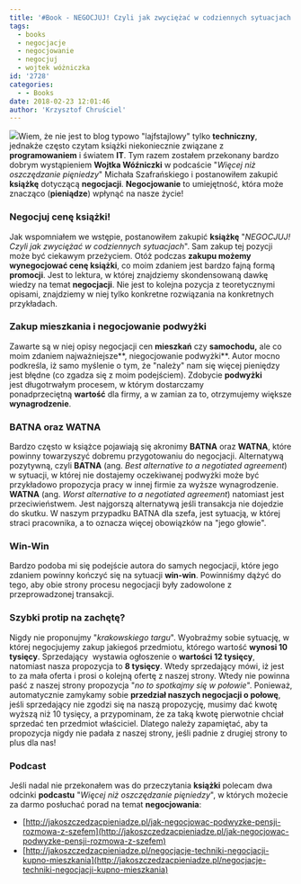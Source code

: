 ```yaml
---
title: '#Book - NEGOCJUJ! Czyli jak zwyciężać w codziennych sytuacjach'
tags:
  - books
  - negocjacje
  - negocjowanie
  - negocjuj
  - wojtek wóżniczka
id: '2728'
categories:
  - - Books
date: 2018-02-23 12:01:46
author: 'Krzysztof Chruściel'
---
```


![](http://codecouple.pl/wp-content/uploads/2018/02/negocjuc.png)Wiem, że nie jest to blog typowo "lajfstajlowy" tylko **techniczny**, jednakże często czytam książki niekoniecznie związane z **programowaniem** i światem **IT**. Tym razem zostałem przekonany bardzo dobrym wystąpieniem **Wojtka Wóźniczki** w podcaście "_Więcej niż oszczędzanie pięniedzy_" Michała Szafrańskiego i postanowiłem zakupić **książkę** dotyczącą **negocjacji**. **Negocjowanie** to umiejętność, która może znacząco (**pieniądze**) wpłynąć na nasze życie!
<!-- more -->
### Negocjuj cenę książki!

Jak wspomniałem we wstępie, postanowiłem zakupić **książkę** "_NEGOCJUJ! Czyli jak zwyciężać w codziennych sytuacjach_". Sam zakup tej pozycji może być ciekawym przeżyciem. Otóż podczas **zakupu możemy wynegocjować cenę książki**, co moim zdaniem jest bardzo fajną formą **promocji**. Jest to lektura, w której znajdziemy skondensowaną dawkę wiedzy na temat **negocjacji**. Nie jest to kolejna pozycja z teoretycznymi opisami, znajdziemy w niej tylko konkretne rozwiązania na konkretnych przykładach.

### Zakup mieszkania i negocjowanie podwyżki

Zawarte są w niej opisy negocjacji cen **mieszkań** czy **samochodu,** ale co moim zdaniem najważniejsze**, niegocjowanie podwyżki**. Autor mocno podkreśla, iż samo myślenie o tym, że "należy" nam się więcej pieniędzy jest błędne (co zgadza się z moim podejściem). Zdobycie **podwyżki** jest długotrwałym procesem, w którym dostarczamy ponadprzeciętną **wartość** dla firmy, a w zamian za to, otrzymujemy większe **wynagrodzenie**.

### BATNA oraz WATNA

Bardzo często w książce pojawiają się akronimy **BATNA** oraz **WATNA**, które powinny towarzyszyć dobremu przygotowaniu do negocjacji. Alternatywą pozytywną, czyli **BATNA** (ang. _Best alternative to a negotiated agreement_) w sytuacji, w której nie dostajemy oczekiwanej podwyżki może być przykładowo propozycja pracy w innej firmie za wyższe wynagrodzenie. **WATNA** (ang. _Worst alternative to a negotiated agreement_) natomiast jest przeciwieństwem. Jest najgorszą alternatywą jeśli transakcja nie dojedzie do skutku. W naszym przypadku BATNA dla szefa, jest sytuacją, w której straci pracownika, a to oznacza więcej obowiązków na "jego głowie".

### Win-Win

Bardzo podoba mi się podejście autora do samych negocjacji, które jego zdaniem powinny kończyć się na sytuacji **win-win**. Powinniśmy dążyć do tego, aby obie strony procesu negocjacji były zadowolone z przeprowadzonej transakcji.

### Szybki protip na zachętę?

Nigdy nie proponujmy "_krakowskiego targu_". Wyobraźmy sobie sytuację, w której negocjujemy zakup jakiegoś przedmiotu, którego wartość **wynosi 10 tysięcy**. Sprzedający  wystawia ogłoszenie o **wartości 12 tysięcy**, natomiast nasza propozycja to **8 tysięcy**. Wtedy sprzedający mówi, iż jest to za mała oferta i prosi o kolejną ofertę z naszej strony. Wtedy nie powinna paść z naszej strony propozycja "_no to spotkajmy się w połowie_". Ponieważ, automatycznie zamykamy sobie **przedział naszych negocjacji o połowę**, jeśli sprzedający nie zgodzi się na naszą propozycję, musimy dać kwotę wyższą niż 10 tysięcy, a przypominam, że za taką kwotę pierwotnie chciał sprzedać ten przedmiot właściciel. Dlatego należy zapamiętać, aby ta propozycja nigdy nie padała z naszej strony, jeśli padnie z drugiej strony to plus dla nas!

### Podcast

Jeśli nadal nie przekonałem was do przeczytania **książki** polecam dwa odcinki **podcastu** "_Więcej niż oszczędzanie pięniedzy_", w których możecie za darmo posłuchać porad na temat **negocjowania**:

*   [http://jakoszczedzacpieniadze.pl/jak-negocjowac-podwyzke-pensji-rozmowa-z-szefem](http://jakoszczedzacpieniadze.pl/jak-negocjowac-podwyzke-pensji-rozmowa-z-szefem)
*   [http://jakoszczedzacpieniadze.pl/negocjacje-techniki-negocjacji-kupno-mieszkania](http://jakoszczedzacpieniadze.pl/negocjacje-techniki-negocjacji-kupno-mieszkania)